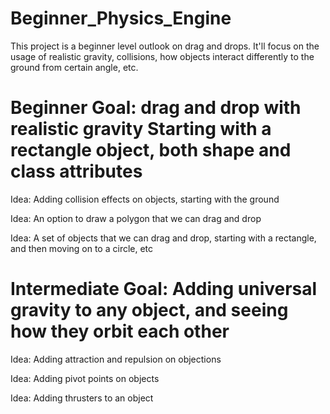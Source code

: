 # Beginner_Physics_Engine

This project is a beginner level outlook on drag and drops. It'll focus on the usage of realistic gravity, collisions, how objects interact differently to the ground from certain angle, etc.

# Beginner Goal: drag and drop with realistic gravity **Starting with a rectangle object, both shape and class attributes**

Idea: Adding collision effects on objects, starting with the ground

Idea: An option to draw a polygon that we can drag and drop

Idea: A set of objects that we can drag and drop, starting with a rectangle, and then moving on to a circle, etc

# Intermediate Goal: Adding universal gravity to any object, and seeing how they orbit each other

Idea: Adding attraction and repulsion on objections

Idea: Adding pivot points on objects

Idea: Adding thrusters to an object